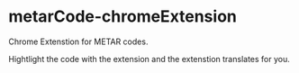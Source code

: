 # metarCode-chromeExtension

Chrome Extenstion for METAR codes. 

Hightlight the code with the extension and the extenstion translates for you.

